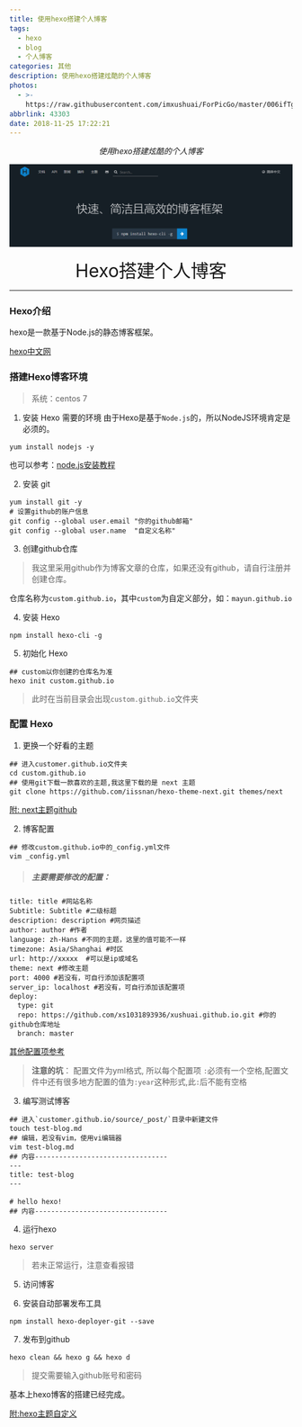 ```yaml
---
title: 使用hexo搭建个人博客
tags: 
  - hexo
  - blog 
  - 个人博客
categories: 其他
description: 使用hexo搭建炫酷的个人博客
photos:
  - >-
    https://raw.githubusercontent.com/imxushuai/ForPicGo/master/006ifTg0gy1fxq63qyv3xj30yx0a7t99.jpg
abbrlink: 43303
date: 2018-11-25 17:22:21
---
```


<center><i>使用hexo搭建炫酷的个人博客</i></center>

![](https://raw.githubusercontent.com/imxushuai/ForPicGo/master/006ifTg0gy1fxq63qyv3xj30yx0a7t99.jpg)

<!-- more -->

<center><font size="6px">Hexo搭建个人博客</font></center>

---
### Hexo介绍
hexo是一款基于Node.js的静态博客框架。   

[hexo中文网](https://hexo.io/zh-cn/index.html)

### 搭建Hexo博客环境
> 系统：centos 7   

1. 安装 Hexo 需要的环境
由于Hexo是基于`Node.js`的，所以NodeJS环境肯定是必须的。

```shell
yum install nodejs -y
```
也可以参考：[node.js安装教程](http://www.runoob.com/nodejs/nodejs-install-setup.html)

2. 安装 git
```shell
yum install git -y
# 设置github的账户信息
git config --global user.email "你的github邮箱"
git config --global user.name  "自定义名称"
```
3. 创建github仓库
> 我这里采用github作为博客文章的仓库，如果还没有github，请自行注册并创建仓库。

仓库名称为`custom.github.io`，其中`custom`为自定义部分，如：`mayun.github.io`

4. 安装 Hexo
```shell
npm install hexo-cli -g

```
5. 初始化 Hexo
```shell
## custom以你创建的仓库名为准
hexo init custom.github.io
```
> 此时在当前目录会出现`custom.github.io`文件夹

### 配置 Hexo
1. 更换一个好看的主题
```shell
## 进入customer.github.io文件夹
cd custom.github.io
## 使用git下载一款喜欢的主题,我这里下载的是 next 主题
git clone https://github.com/iissnan/hexo-theme-next.git themes/next
```
[附: next主题github](https://github.com/iissnan/hexo-theme-next)

2. 博客配置
```shell
## 修改custom.github.io中的_config.yml文件
vim _config.yml
```
> ##### 主要需要修改的配置：   
```text
title: title #网站名称   
Subtitle: Subtitle #二级标题   
description: description #网页描述   
author: author #作者   
language: zh-Hans #不同的主题，这里的值可能不一样   
timezone: Asia/Shanghai #时区   
url: http://xxxxx  #可以是ip或域名 
theme: next #修改主题   
port: 4000 #若没有，可自行添加该配置项
server_ip: localhost #若没有，可自行添加该配置项
deploy:
  type: git
  repo: https://github.com/xs1031893936/xushuai.github.io.git #你的github仓库地址
  branch: master
```
[其他配置项参考](https://hexo.io/zh-cn/docs/configuration.html)
> **注意的坑**：   配置文件为yml格式, 所以每个配置项 `:`必须有一个空格,配置文件中还有很多地方配置的值为`:year`这种形式,此`:`后不能有空格

3. 编写测试博客
```shell
## 进入`customer.github.io/source/_post/`目录中新建文件
touch test-blog.md
## 编辑，若没有vim，使用vi编辑器
vim test-blog.md
## 内容---------------------------------
---
title: test-blog
---

# hello hexo!
## 内容---------------------------------
```

4. 运行hexo
```shell
hexo server
```
> 若未正常运行，注意查看报错

5. 访问博客

6. 安装自动部署发布工具
```shell
npm install hexo-deployer-git --save
```

7. 发布到github
```shell
hexo clean && hexo g && hexo d
```
> 提交需要输入github账号和密码

基本上hexo博客的搭建已经完成。

[附:hexo主题自定义](https://juejin.im/entry/59d2da336fb9a00a5015e16b)
